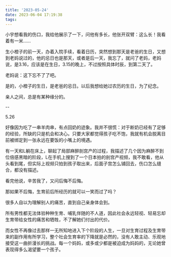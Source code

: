 ```yaml
---
title: '2023-05-24'
date: 2023-06-04 17:19:38
tags:
---
```


小宇想看我的伤口，我给他展示了一下，问他有多长，他张开双臂：这么长！我看着有一米……

生小橙子的前一天，办着入院手续，看着日历，突然想到那天是老爸的生日，又想到老妈说过的，他的忌日也是那天，或者是后一天，我忘了，就问了老妈，老妈说，是3.16，应该是在生日，3.15的晚上，不过按照具体时辰，到第二天了。

老妈说：这下忘不了了吧。

是的，小橙子的生日，是老爸的忌日。以后我想给她过农历的生日，为了纪念。

亲人之间，总是有某种缘分的。

--

5.26

好像因为吃了一串羊肉串，有点回奶的迹象。我并不很慌：对于断奶已经有了足够的经验，所缺的只是机会和决心。只要大家都觉得孩子吃不饱，我就有机会脱离目前被绑定到一张永远在要饭的小嘴上的境遇。

有一天和L躺在床上，聊起了局部麻醉剖宫产的过程，我描述了几个因为麻醉不到位倍感黑暗的阶段，L在手机上搜到了一个日本拍的剖宫产视频，我不敢看，他从头看到尾，但实际上视频只拍到孩子取出来，后面子宫怎么铺回去，伤口怎么缝合，都没有描述。

看完他说，辛苦我了，又问后悔不后悔。

那如果不后悔，生育前后所经历的就可以一笑而过了吗？

很多人自以为理解别人的痛苦，直到自己亲身体会到。

所有男性都无法体验种种生育、哺乳伴随的不人道，因此社会永远轻视、轻易忘却生育带给女性的痛苦和牺牲，不了解她们付出的代价。

而女性不再像过去那样一无所知地进入下个阶段的人生，一旦对生育过程及生育带来的副作用有所学习，整个社会生育率的下降就是必然的，没有人敢主动、乐观地接受这一曲折漫长的挑战。每一个妈妈，或多或少都是被迫成为妈妈的，无论她曾表现得多么渴望要一个孩子。




